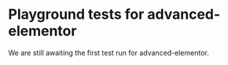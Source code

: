 # Playground tests for advanced-elementor
We are still awaiting the first test run for advanced-elementor.

